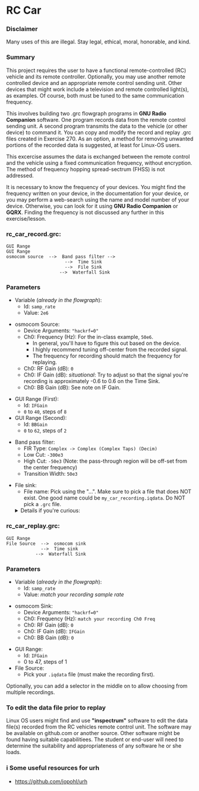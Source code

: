 # <!-- pandoc-only LSA 8: --> RC Car

### Disclaimer

Many uses of this are illegal. Stay legal, ethical, moral, honorable, and kind.

### Summary

This project requires the user to have a functional remote-controlled (RC) vehicle and its remote controller.  Optionally, you may use another remote controlled device and an appropriate remote control sending unit.  Other devices that might work include a television and remote controlled light(s), as examples.  Of course, both must be tuned to the same communication frequency.

<!-- pandoc-only ### Summary -->

This involves building two .grc flowgraph programs in **GNU Radio Companion** software.  One program records data from the remote control sending unit.  A second program transmits the data to the vehicle (or other device) to command it.  You can copy and modify the record and replay .grc files created in Exercise 270.  As an option, a method for removing unwanted portions of the recorded data is suggested, at least for Linux-OS users.

<!-- pandoc-only ### Summary -->

This excercise assumes the data is exchanged between the remote control and the vehicle using a fixed communication frequency, without encryption.  The method of frequency hopping spread-sectrum (FHSS) is not addressed.

<!-- pandoc-only ### Summary -->

It is necessary to know the frequency of your devices.  You might find the frequency written on your device, in the documentation for your device, or you may perform a web-search using the name and model number of your device.  Otherwise, you can look for it using **GNU Radio Companion** or **GQRX**. Finding the frequency is not discussed any further in this exercise/lesson.

### rc_car_record.grc:

```
GUI Range
GUI Range
osmocom source  -->  Band pass filter --> 
                      -->  Time Sink  
                      -->  File Sink  
                    -->  Waterfall Sink
```

### Parameters

- Variable (_already in the flowgraph_):
  - Id: `samp_rate`
  - Value: `2e6` <!-- pandoc-only _(You may need more depending on whether the signal fits in the waterfall.)_ -->

<!-- pandoc-only ### Parameters -->

- osmocom Source:
  - Device Arguments: `"hackrf=0"`
  - Ch0: Frequency (Hz): For the in-class example, `50e6`. 
    - In general, you'll have to figure this out based on the device.
    - I highly recommend tuning off-center from the recorded signal.
    - The frequency for recording should match the frequency for replaying.
  - Ch0: RF Gain (dB): `0`
  - Ch0: IF Gain (dB): _situational_: Try to adjust so that the signal you're recording is approximately -0.6 to 0.6 on the Time Sink.
  - Ch0: BB Gain (dB): See note on IF Gain.

<!-- pandoc-only ### Parameters -->

- GUI Range (First):
  - Id: `IFGain`
  - `0` to `40`, steps of `8`
- GUI Range (Second):
  - Id: `BBGain`
  - `0` to `62`, steps of `2`

<!-- pandoc-only ### Parameters -->

- Band pass filter:
  - FIR Type: `Complex -> Complex (Complex Taps) (Decim)`
  - Low Cut: `-300e3`
  - High Cut: `-50e3`        (Note: the pass-through region will be off-set from the center frequency)
  - Transition Width: `50e3`

<!-- pandoc-only ### Parameters -->

- File sink:
  - File name: Pick using the "...". Make sure to pick a file that does NOT exist. One good name could be `my_car_recording.iqdata`. Do NOT pick a `.grc` file.
  <details><summary>Details if you're curious:</summary> When faced with a file-picking dialog, beginners will often navigate to the current `.grc` file. This is definitely not what you want -- as soon as you run the flowgraph, it will overwrite the saved flowgraph file with the data that you're recording. <!-- pandoc-exclude-line -->
  - Instead, I recommend picking a directory for your file, and naming it `my_gnu_recording.iqdata`. <!-- pandoc-exclude-line -->
  - The file extension can be anything you want (GNU Radio will treat it the same regardless), but `.iqdata` seems somewhat common in the SDR community. <!-- pandoc-exclude-line -->
        A good example may look like this:  <!-- pandoc-exclude-line -->
        `/home/yourusername/Desktop/my_gnu_recording.iq` <!-- pandoc-exclude-line -->
</details> <!-- pandoc-exclude-line -->

### rc_car_replay.grc:

```
GUI Range
File Source  -->  osmocom sink
             -->  Time sink
           -->  Waterfall Sink
```

### Parameters

- Variable (_already in the flowgraph_):
  - Id: `samp_rate`
  - Value: _match your recording sample rate_

<!-- pandoc-only ### Parameters -->

- osmocom Sink:
  - Device Arguments: `"hackrf=0"`
  - Ch0: Frequency (Hz): `match your recording Ch0 Freq`
  - Ch0: RF Gain (dB): `0`
  - Ch0: IF Gain (dB): `IFGain`
  - Ch0: BB Gain (dB): `0`

<!-- pandoc-only ### Parameters -->

- GUI Range:
  - Id: `IFGain`
  - 0 to 47, steps of 1
- File Source:
  - Pick your `.iqdata` file (must make the recording first).
  
Optionally, you can add a selector in the middle on to allow choosing from multiple recordings.

### To edit the data file prior to replay

Linux OS users might find and use **"inspectrum"** software to edit the data file(s) recorded from the RC vehicles remote control unit.  The software may be available on github.com or another source.  Other software might be found having suitable capabilitiees.  The student or end-user will need to determine the suitability and appropriateness of any software he or she loads.

### ℹ️ Some useful resources for urh

- https://github.com/jopohl/urh